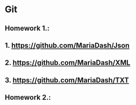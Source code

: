 # Git 
## Homework 1.:
## 1. https://github.com/MariaDash/Json
## 2. https://github.com/MariaDash/XML
## 3. https://github.com/MariaDash/TXT
## Homework 2.:
